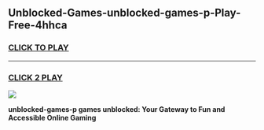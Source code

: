 
## Unblocked-Games-unblocked-games-p-Play-Free-4hhca
<h3>
<a href="https://premium76.site?title=unblocked-games-p&ref=18A">CLICK TO PLAY</a></h3>
<hr>

<h3>
<a href="https://premium76.site?title=unblocked-games-p&ref=18A">CLICK 2 PLAY</a>
  
</h3>

<a href="https://premium76.site?title=unblocked-games-p&ref=18A"><img src="https://clearcache.store/games.png"></a>


**unblocked-games-p games unblocked: Your Gateway to Fun and Accessible Online Gaming**
